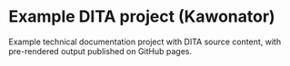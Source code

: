# Example DITA project (Kawonator)

Example technical documentation project with DITA source content, with pre-rendered output published on GitHub pages.
